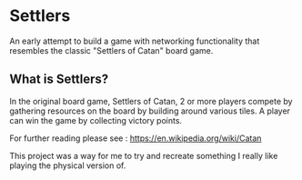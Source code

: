 # Settlers

An early attempt to build a game with networking functionality that resembles the classic "Settlers of Catan" board game. 

## What is Settlers? 


In the original board game, Settlers of Catan, 2 or more players compete by gathering resources on the board by building around various tiles. A player can win the game by collecting victory points. 

For further reading please see : https://en.wikipedia.org/wiki/Catan

This project was a way for me to try and recreate something I really like playing the physical version of. 
 

